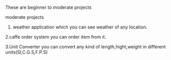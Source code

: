 These are beginner to moderate projects

moderate projects

1. weather application which you can see weather of any location.
   
  2.caffe order system you can order item from       it.

   3.Unit Converter you can convert any kind of length,hight,weight in different units(SI,C.G.S,F.P.S)
